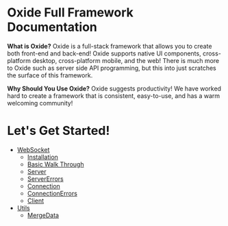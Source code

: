 # Oxide Full Framework Documentation

**What is Oxide?** Oxide is a full-stack framework that allows you to create both front-end and back-end! Oxide supports native UI components, cross-platform desktop, cross-platform mobile, and the web! There is much more to Oxide such as server side API programming, but this into just scratches the surface of this framework.

**Why Should You Use Oxide?** Oxide suggests productivity! We have worked hard to create a framework that is consistent, easy-to-use, and has a warm welcoming community!

# Let's Get Started!
  - [WebSocket](./WebSocket/README.md)
    - [Installation](./WebSocket/1-Installation.md)
    - [Basic Walk Through](./WebSocket/2-BasicWalkThrough.md)
    - [Server](./WebSocket/3-Server.md)
    - [ServerErrors](./WebSocket/4-ServerErrors.md)
    - [Connection](./WebSocket/5-Connection.md)
    - [ConnectionErrors](./WebSocket/6-ConnectionErrors.md)
    - [Client](./WebSocket/7-Client.md)
  - [Utils](./Utils/README.md)
    - [MergeData](./Utils/MergeData.md)